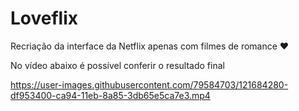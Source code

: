 # Loveflix
Recriação da interface da Netflix apenas com filmes de romance ❤️

No vídeo abaixo é possível conferir o resultado final

https://user-images.githubusercontent.com/79584703/121684280-df953400-ca94-11eb-8a85-3db65e5ca7e3.mp4
